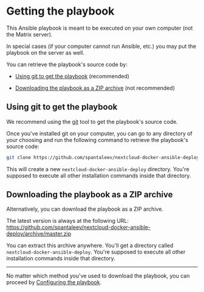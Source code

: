 # Getting the playbook

This Ansible playbook is meant to be executed on your own computer (not the Matrix server).

In special cases (if your computer cannot run Ansible, etc.) you may put the playbook on the server as well.

You can retrieve the playbook's source code by:

- [Using git to get the playbook](#using-git-to-get-the-playbook) (recommended)

- [Downloading the playbook as a ZIP archive](#downloading-the-playbook-as-a-zip-archive) (not recommended)


## Using git to get the playbook

We recommend using the [git](https://git-scm.com/) tool to get the playbook's source code.

Once you've installed git on your computer, you can go to any directory of your choosing and run the following command to retrieve the playbook's source code:

```bash
git clone https://github.com/spantaleev/nextcloud-docker-ansible-deploy.git
```

This will create a new `nextcloud-docker-ansible-deploy` directory.
You're supposed to execute all other installation commands inside that directory.


## Downloading the playbook as a ZIP archive

Alternatively, you can download the playbook as a ZIP archive.

The latest version is always at the following URL: https://github.com/spantaleev/nextcloud-docker-ansible-deploy/archive/master.zip

You can extract this archive anywhere. You'll get a directory called `nextcloud-docker-ansible-deploy`.
You're supposed to execute all other installation commands inside that directory.


---------------------------------------------

No matter which method you've used to download the playbook, you can proceed by [Configuring the playbook](configuring-playbook.md).
